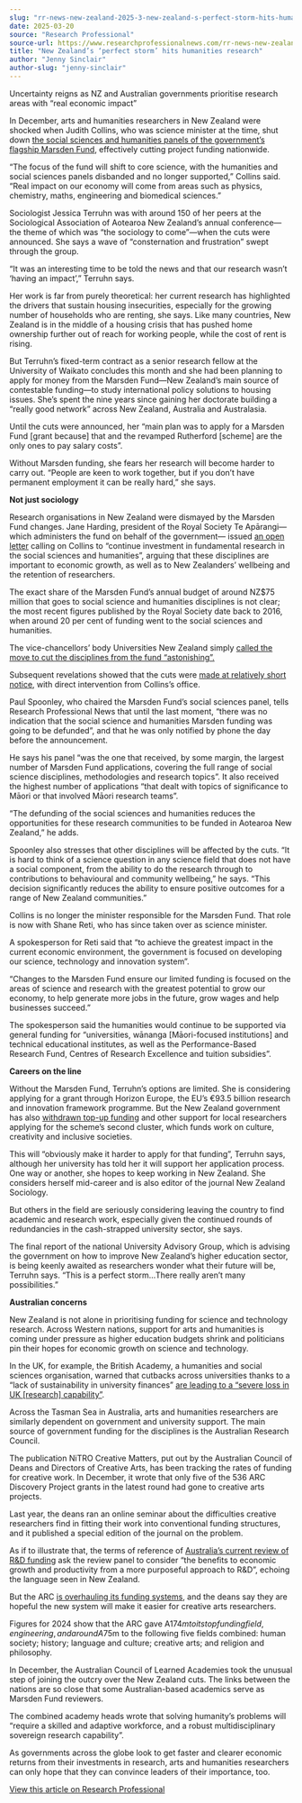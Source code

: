 ```yaml
---
slug: "rr-news-new-zealand-2025-3-new-zealand-s-perfect-storm-hits-humanities-research"
date: 2025-03-20
source: "Research Professional"
source-url: https://www.researchprofessionalnews.com/rr-news-new-zealand-2025-3-new-zealand-s-perfect-storm-hits-humanities-research/
title: "New Zealand’s ‘perfect storm’ hits humanities research"
author: "Jenny Sinclair"
author-slug: "jenny-sinclair"
---
```


Uncertainty reigns as NZ and Australian governments prioritise research areas with “real economic impact”
						
In December, arts and humanities researchers in New Zealand were shocked when Judith Collins, who was science minister at the time, shut down [the social sciences and humanities panels of the government’s flagship Marsden Fund](https://www.researchprofessionalnews.com/rr-news-new-zealand-2024-12-humanities-and-social-sciences-cut-from-marsden-fund/), effectively cutting project funding nationwide.
						
“The focus of the fund will shift to core science, with the humanities and social sciences panels disbanded and no longer supported,” Collins said. “Real impact on our economy will come from areas such as physics, chemistry, maths, engineering and biomedical sciences.”
						
Sociologist Jessica Terruhn was with around 150 of her peers at the Sociological Association of Aotearoa New Zealand’s annual conference—the theme of which was “the sociology to come”—when the cuts were announced. She says a wave of “consternation and frustration” swept through the group.
						
“It was an interesting time to be told the news and that our research wasn’t ‘having an impact’,” Terruhn says.
						
Her work is far from purely theoretical: her current research has highlighted the drivers that sustain housing insecurities, especially for the growing number of households who are renting, she says. Like many countries, New Zealand is in the middle of a housing crisis that has pushed home ownership further out of reach for working people, while the cost of rent is rising.
						
But Terruhn’s fixed-term contract as a senior research fellow at the University of Waikato concludes this month and she had been planning to apply for money from the Marsden Fund—New Zealand’s main source of contestable funding—to study international policy solutions to housing issues. She’s spent the nine years since gaining her doctorate building a “really good network” across New Zealand, Australia and Australasia.
						
Until the cuts were announced, her “main plan was to apply for a Marsden Fund [grant because] that and the revamped Rutherford [scheme] are the only ones to pay salary costs”.
						
Without Marsden funding, she fears her research will become harder to carry out. “People are keen to work together, but if you don’t have permanent employment it can be really hard,” she says.
						
**Not just sociology**
						
Research organisations in New Zealand were dismayed by the Marsden Fund changes. Jane Harding, president of the Royal Society Te Apārangi—which administers the fund on behalf of the government— issued [an open letter](https://www.researchprofessionalnews.com/rr-news-new-zealand-2024-12-royal-society-issues-plea-for-continued-humanities-funding/) calling on Collins to “continue investment in fundamental research in the social sciences and humanities”, arguing that these disciplines are important to economic growth, as well as to New Zealanders’ wellbeing and the retention of researchers.
						
The exact share of the Marsden Fund’s annual budget of around NZ$75 million that goes to social science and humanities disciplines is not clear; the most recent figures published by the Royal Society date back to 2016, when around 20 per cent of funding went to the social sciences and humanities.
						
The vice-chancellors’ body Universities New Zealand simply [called the move to cut the disciplines from the fund “astonishing”.](https://www.researchprofessionalnews.com/rr-news-new-zealand-2024-12-horrified-sector-responds-to-marsden-changes/)
						
Subsequent revelations showed that the cuts were [made at relatively short notice](https://www.researchprofessionalnews.com/rr-news-new-zealand-2025-2-minister-urged-to-take-control-of-nz-research-revamp/), with direct intervention from Collins’s office.
						
Paul Spoonley, who chaired the Marsden Fund’s social sciences panel, tells Research Professional News that until the last moment, “there was no indication that the social science and humanities Marsden funding was going to be defunded”, and that he was only notified by phone the day before the announcement.
						
He says his panel “was the one that received, by some margin, the largest number of Marsden Fund applications, covering the full range of social science disciplines, methodologies and research topics”. It also received the highest number of applications “that dealt with topics of significance to Māori or that involved Māori research teams”.
						
“The defunding of the social sciences and humanities reduces the opportunities for these research communities to be funded in Aotearoa New Zealand,” he adds.
						
Spoonley also stresses that other disciplines will be affected by the cuts. “It is hard to think of a science question in any science field that does not have a social component, from the ability to do the research through to contributions to behavioural and community wellbeing,” he says. “This decision significantly reduces the ability to ensure positive outcomes for a range of New Zealand communities.”
						
Collins is no longer the minister responsible for the Marsden Fund. That role is now with Shane Reti, who has since taken over as science minister.
						
A spokesperson for Reti said that “to achieve the greatest impact in the current economic environment, the government is focused on developing our science, technology and innovation system”.
						
“Changes to the Marsden Fund ensure our limited funding is focused on the areas of science and research with the greatest potential to grow our economy, to help generate more jobs in the future, grow wages and help businesses succeed.”
						
The spokesperson said the humanities would continue to be supported via general funding for “universities, wānanga [Māori-focused institutions] and technical educational institutes, as well as the Performance-Based Research Fund, Centres of Research Excellence and tuition subsidies”.
						
**Careers on the line**
						
Without the Marsden Fund, Terruhn’s options are limited. She is considering applying for a grant through Horizon Europe, the EU’s €93.5 billion research and innovation framework programme. But the New Zealand government has also [withdrawn top-up funding](https://www.researchprofessionalnews.com/rr-news-new-zealand-2025-1-top-up-support-axed-for-horizon-europe-social-science-bids/) and other support for local researchers applying for the scheme’s second cluster, which funds work on culture, creativity and inclusive societies.
						
This will “obviously make it harder to apply for that funding”, Terruhn says, although her university has told her it will support her application process. One way or another, she hopes to keep working in New Zealand. She considers herself mid-career and is also editor of the journal New Zealand Sociology.
						
But others in the field are seriously considering leaving the country to find academic and research work, especially given the continued rounds of redundancies in the cash-strapped university sector, she says.
						
The final report of the national University Advisory Group, which is advising the government on how to improve New Zealand’s higher education sector, is being keenly awaited as researchers wonder what their future will be, Terruhn says. “This is a perfect storm...There really aren’t many possibilities.”
						
**Australian concerns**
						
New Zealand is not alone in prioritising funding for science and technology research. Across Western nations, support for arts and humanities is coming under pressure as higher education budgets shrink and politicians pin their hopes for economic growth on science and technology.
						
In the UK, for example, the British Academy, a humanities and social sciences organisation, warned that cutbacks across universities thanks to a “lack of sustainability in university finances” [are leading to a “severe loss in UK [research] capability”](https://www.researchprofessionalnews.com/rr-news-uk-charities-and-societies-2025-2-british-academy-uk-research-threatened-by-university-finances/).
						
Across the Tasman Sea in Australia, arts and humanities researchers are similarly dependent on government and university support. The main source of government funding for the disciplines is the Australian Research Council.
						
The publication NiTRO Creative Matters, put out by the Australian Council of Deans and Directors of Creative Arts, has been tracking the rates of funding for creative work. In December, it wrote that only five of the 536 ARC Discovery Project grants in the latest round had gone to creative arts projects.
						
Last year, the deans ran an online seminar about the difficulties creative researchers find in fitting their work into conventional funding structures, and it published a special edition of the journal on the problem.
						
As if to illustrate that, the terms of reference of [Australia’s current review of R&D fundin](https://www.researchprofessionalnews.com/rr-news-australia-politics-2024-12-australian-research-review-gets-a-year-to-fix-the-sector/)g ask the review panel to consider “the benefits to economic growth and productivity from a more purposeful approach to R&D”, echoing the language seen in New Zealand.
						
But the ARC [is overhauling its funding systems](https://www.researchprofessionalnews.com/rr-news-australia-government-agencies-2025-3-arc-redesign-will-set-funding-direction-for-next-two-decades/), and the deans say they are hopeful the new system will make it easier for creative arts researchers.
						
Figures for 2024 show that the ARC gave A$174m to its top funding field, engineering, and around A$75m to the following five fields combined: human society; history; language and culture; creative arts; and religion and philosophy.
						
In December, the Australian Council of Learned Academies took the unusual step of joining the outcry over the New Zealand cuts. The links between the nations are so close that some Australian-based academics serve as Marsden Fund reviewers.
						
The combined academy heads wrote that solving humanity’s problems will “require a skilled and adaptive workforce, and a robust multidisciplinary sovereign research capability”.
						
As governments across the globe look to get faster and clearer economic returns from their investments in research, arts and humanities researchers can only hope that they can convince leaders of their importance, too.
						
[View this article on Research Professional ](https://www.researchprofessional.com/0/rr/article/1414533)

